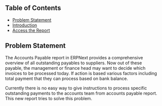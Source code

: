 ## Table of Contents
- [Problem Statement](#problem-statement)
- [Introduction](#introduction)
- [Access the Report](#access-the-report)

## Problem Statement
The Accounts Payable report in ERPNext provides a comprehensive overview of all outstanding payables to suppliers. Now out of these payable, the management or finance head may want to decide which invoices to be processed today. If action is based various factors including total payment that they can process based on bank balance.

Currently there is no easy way to give instructions to process specific outstanding payments to the accounts team from accounts payable report. This new report tries to solve this problem.
